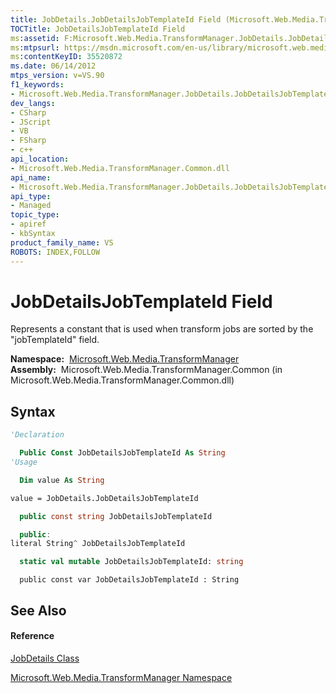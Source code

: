 ```yaml
---
title: JobDetails.JobDetailsJobTemplateId Field (Microsoft.Web.Media.TransformManager)
TOCTitle: JobDetailsJobTemplateId Field
ms:assetid: F:Microsoft.Web.Media.TransformManager.JobDetails.JobDetailsJobTemplateId
ms:mtpsurl: https://msdn.microsoft.com/en-us/library/microsoft.web.media.transformmanager.jobdetails.jobdetailsjobtemplateid(v=VS.90)
ms:contentKeyID: 35520872
ms.date: 06/14/2012
mtps_version: v=VS.90
f1_keywords:
- Microsoft.Web.Media.TransformManager.JobDetails.JobDetailsJobTemplateId
dev_langs:
- CSharp
- JScript
- VB
- FSharp
- c++
api_location:
- Microsoft.Web.Media.TransformManager.Common.dll
api_name:
- Microsoft.Web.Media.TransformManager.JobDetails.JobDetailsJobTemplateId
api_type:
- Managed
topic_type:
- apiref
- kbSyntax
product_family_name: VS
ROBOTS: INDEX,FOLLOW
---
```


# JobDetailsJobTemplateId Field

Represents a constant that is used when transform jobs are sorted by the "jobTemplateId" field.

**Namespace:**  [Microsoft.Web.Media.TransformManager](microsoft-web-media-transformmanager-namespace.md)  
**Assembly:**  Microsoft.Web.Media.TransformManager.Common (in Microsoft.Web.Media.TransformManager.Common.dll)

## Syntax

``` vb
'Declaration

  Public Const JobDetailsJobTemplateId As String
'Usage

  Dim value As String

value = JobDetails.JobDetailsJobTemplateId
```

``` csharp
  public const string JobDetailsJobTemplateId
```

``` c++
  public:
literal String^ JobDetailsJobTemplateId
```

``` fsharp
  static val mutable JobDetailsJobTemplateId: string
```

``` jscript
  public const var JobDetailsJobTemplateId : String
```

## See Also

#### Reference

[JobDetails Class](jobdetails-class-microsoft-web-media-transformmanager.md)

[Microsoft.Web.Media.TransformManager Namespace](microsoft-web-media-transformmanager-namespace.md)

